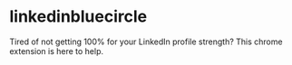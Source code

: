 # linkedinbluecircle
Tired of not getting 100% for your LinkedIn profile strength? This chrome extension is here to help. 

